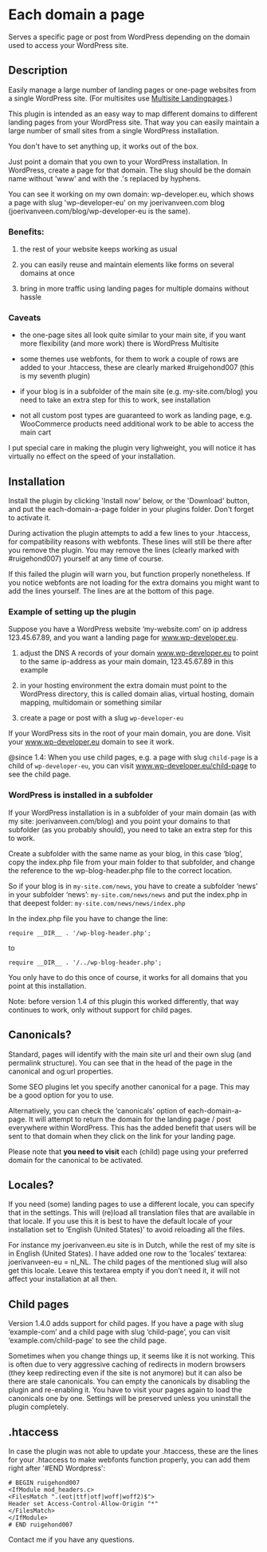 # Each domain a page

Serves a specific page or post from WordPress depending on the domain used to access your WordPress site.

## Description

Easily manage a large number of landing pages or one-page websites from a single WordPress site. (For multisites use [Multisite Landingpages](https://wordpress.org/plugins/multisite-landingpages/).)

This plugin is intended as an easy way to map different domains to different landing pages from your WordPress site. That way you can easily maintain a large number of small sites from a single WordPress installation.

You don't have to set anything up, it works out of the box.

Just point a domain that you own to your WordPress installation. In WordPress, create a page for that domain. The slug should be the domain name without 'www' and with the .'s replaced by hyphens.

You can see it working on my own domain: wp-developer.eu, which shows a page with slug 'wp-developer-eu' on my joerivanveen.com blog (joerivanveen.com/blog/wp-developer-eu is the same).

### Benefits:

1. the rest of your website keeps working as usual

2. you can easily reuse and maintain elements like forms on several domains at once

3. bring in more traffic using landing pages for multiple domains without hassle

### Caveats

- the one-page sites all look quite similar to your main site, if you want more flexibility (and more work) there is WordPress Multisite

- some themes use webfonts, for them to work a couple of rows are added to your .htaccess, these are clearly marked #ruigehond007 (this is my seventh plugin)

- if your blog is in a subfolder of the main site (e.g. my-site.com/blog) you need to take an extra step for this to work, see installation

- not all custom post types are guaranteed to work as landing page, e.g. WooCommerce products need additional work to be able to access the main cart

I put special care in making the plugin very lighweight, you will notice it has virtually no effect on the speed of your installation.

## Installation

Install the plugin by clicking 'Install now' below, or the 'Download' button, and put the each-domain-a-page folder in your plugins folder. Don't forget to activate it.

During activation the plugin attempts to add a few lines to your .htaccess, for compatibility reasons with webfonts. These lines will still be there after you remove the plugin. You may remove the lines (clearly marked with #ruigehond007) yourself at any time of course.

If this failed the plugin will warn you, but function properly nonetheless. If you notice webfonts are not loading for the extra domains you might want to add the lines yourself. The lines are at the bottom of this page.

### Example of setting up the plugin

Suppose you have a WordPress website ‘my-website.com’ on ip address 123.45.67.89, and you want a landing page for www.wp-developer.eu.

1. adjust the DNS A records of your domain www.wp-developer.eu to point to the same ip-address as your main domain, 123.45.67.89 in this example

2. in your hosting environment the extra domain must point to the WordPress directory, this is called domain alias, virtual hosting, domain mapping, multidomain or something similar

3. create a page or post with a slug `wp-developer-eu`

If your WordPress sits in the root of your main domain, you are done. Visit your www.wp-developer.eu domain to see it work.

@since 1.4: When you use child pages, e.g. a page with slug `child-page` is a child of `wp-developer-eu`, you can visit www.wp-developer.eu/child-page to see the child page.

### WordPress is installed in a subfolder

If your WordPress installation is in a subfolder of your main domain (as with my site: joerivanveen.com/blog) and you point your domains to that subfolder (as you probably should), you need to take an extra step for this to work.

Create a subfolder with the same name as your blog, in this case ‘blog’, copy the index.php file from your main folder to that subfolder, and change the reference to the wp-blog-header.php file to the correct location.

So if your blog is in `my-site.com/news`, you have to create a subfolder ‘news’ in your subfolder ‘news’: `my-site.com/news/news` and put the index.php in that deepest folder: `my-site.com/news/news/index.php`

In the index.php file you have to change the line:

    require __DIR__ . '/wp-blog-header.php';

to

    require __DIR__ . '/../wp-blog-header.php';

You only have to do this once of course, it works for all domains that you point at this installation.

Note: before version 1.4 of this plugin this worked differently, that way continues to work, only without support for child pages.

## Canonicals?

Standard, pages will identify with the main site url and their own slug (and permalink structure). You can see that in the head of the page in the canonical and og:url properties.

Some SEO plugins let you specify another canonical for a page. This may be a good option for you to use.

Alternatively, you can check the ‘canonicals’ option of each-domain-a-page. It will attempt to return the domain for the landing page / post everywhere within WordPress. This has the added benefit that users will be sent to that domain when they click on the link for your landing page.

Please note that **you need to visit** each (child) page using your preferred domain for the canonical to be activated.

## Locales?

If you need (some) landing pages to use a different locale, you can specify that in the settings. This will (re)load all translation files that are available in that locale. If you use this it is best to have the default locale of your installation set to ‘English (United States)’ to avoid reloading all the files.

For instance my joerivanveen.eu site is in Dutch, while the rest of my site is in English (United States). I have added one row to the ‘locales’ textarea: joerivanveen-eu = nl_NL. The child pages of the mentioned slug will also get this locale. Leave this textarea empty if you don’t need it, it will not affect your installation at all then.

## Child pages

Version 1.4.0 adds support for child pages. If you have a page with slug ‘example-com’ and a child page with slug ‘child-page’, you can visit ‘example.com/child-page’ to see the child page.

Sometimes when you change things up, it seems like it is not working.
This is often due to very aggressive caching of redirects in modern browsers (they keep redirecting even if the site is not anymore) but it can also be there are stale canonicals.
You can empty the canonicals by disabling the plugin and re-enabling it.
You have to visit your pages again to load the canonicals one by one.
Settings will be preserved unless you uninstall the plugin completely.

## .htaccess

In case the plugin was not able to update your .htaccess, these are the lines for your .htaccess to make webfonts function properly, you can add them right after '&#35;END Wordpress':

    # BEGIN ruigehond007
    <IfModule mod_headers.c>
    <FilesMatch ".(eot|ttf|otf|woff|woff2)$">
    Header set Access-Control-Allow-Origin "*"
    </FilesMatch>
    </IfModule>
    # END ruigehond007

Contact me if you have any questions.
